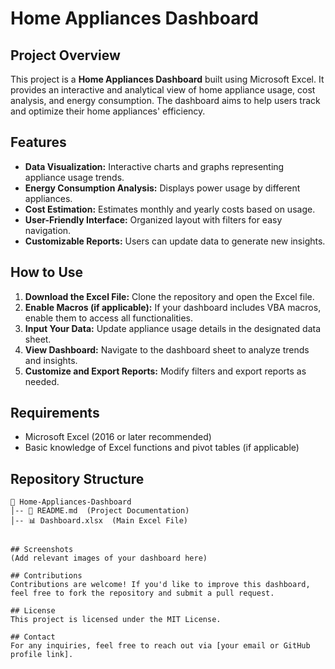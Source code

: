 # Home Appliances Dashboard

## Project Overview
This project is a **Home Appliances Dashboard** built using Microsoft Excel. It provides an interactive and analytical view of home appliance usage, cost analysis, and energy consumption. The dashboard aims to help users track and optimize their home appliances' efficiency.

## Features
- **Data Visualization:** Interactive charts and graphs representing appliance usage trends.
- **Energy Consumption Analysis:** Displays power usage by different appliances.
- **Cost Estimation:** Estimates monthly and yearly costs based on usage.
- **User-Friendly Interface:** Organized layout with filters for easy navigation.
- **Customizable Reports:** Users can update data to generate new insights.

## How to Use
1. **Download the Excel File:** Clone the repository and open the Excel file.
2. **Enable Macros (if applicable):** If your dashboard includes VBA macros, enable them to access all functionalities.
3. **Input Your Data:** Update appliance usage details in the designated data sheet.
4. **View Dashboard:** Navigate to the dashboard sheet to analyze trends and insights.
5. **Customize and Export Reports:** Modify filters and export reports as needed.

## Requirements
- Microsoft Excel (2016 or later recommended)
- Basic knowledge of Excel functions and pivot tables (if applicable)

## Repository Structure
```
📂 Home-Appliances-Dashboard
│-- 📄 README.md  (Project Documentation)
│-- 📊 Dashboard.xlsx  (Main Excel File)


## Screenshots
(Add relevant images of your dashboard here)

## Contributions
Contributions are welcome! If you'd like to improve this dashboard, feel free to fork the repository and submit a pull request.

## License
This project is licensed under the MIT License.

## Contact
For any inquiries, feel free to reach out via [your email or GitHub profile link].

